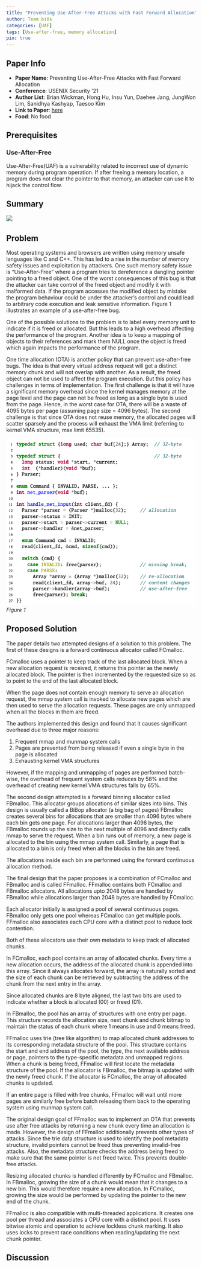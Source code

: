 ```yaml
---
title: "Preventing Use-After-Free Attacks with Fast Forward Allocation"
author: Team bi0s
categories: [UAF]
tags: [Use-after-free, memory allocation]
pin: true
---
```


## Paper Info
- **Paper Name**: Preventing Use-After-Free Attacks with Fast Forward Allocation
- **Conference**: USENIX Security '21
- **Author List**: Brian Wickman, Hong Hu, Insu Yun, Daehee Jang, JungWon Lim, Sanidhya Kashyap, Taesoo Kim
- **Link to Paper**: [here](https://www.usenix.org/system/files/sec21-wickman.pdf)
- **Food**: No food

## Prerequisites

### Use-After-Free

Use-After-Free(UAF) is a vulnerability related to incorrect use of dynamic memory during program operation. If after freeing a memory location, a program does not clear the pointer to that memory, an attacker can use it to hijack the control flow.

## Summary

![](/assets/img/2021-10-13-preventing-uaf-with-fast-forward-allocation/summary.png)
## Problem

Most operating systems and browsers are written using memory unsafe languages like C and C++.  This has led to a rise in the number of memory safety issues and exploitation by attackers. One such memory safety issue is “Use-After-Free” where a program tries to dereference a dangling pointer pointing to a freed object. One of the worst consequences of this bug is that the attacker can take control of the freed object and modify it with malformed data. If the program accesses the modified object by mistake the program behaviour could be under the attacker’s control and could lead to arbitrary code execution and leak sensitive information. Figure 1 illustrates an example of a use-after-free bug.

One of the possible solutions to the problem is to label every memory unit to indicate if it is freed or allocated. But this leads to a high overhead affecting the performance of the program. Another idea is to keep a mapping of objects to their references and mark them NULL once the object is freed which again impacts the performance of the program.

One time allocation (OTA) is another policy that can prevent use-after-free bugs. The idea is that every virtual address request will get a distinct memory chunk and will not overlap with another. As a result, the freed object can not be used to affect the program execution. But this policy has challenges in terms of implementation. The first challenge is that it will have a significant memory overhead since the kernel manages memory at the page level and the page can not be freed as long as a single byte is used from the page. Hence, in the worst case for OTA, there will be a waste of 4095 bytes per page (assuming page size = 4096 bytes). The second challenge is that since OTA does not reuse memory, the allocated pages will scatter sparsely and the process will exhaust the VMA limit (referring to kernel VMA structure, max limit 65535).

![Figure 1](/assets/img/2021-10-13-preventing-uaf-with-fast-forward-allocation/figure_1.png)
*Figure 1*

## Proposed Solution

The paper details two attempted designs of a solution to this problem.
The first of these designs is a forward continuous allocator called FCmalloc.

FCmalloc uses a pointer to keep track of the last allocated block. When a new allocation request is received, it returns this pointer as the newly allocated block. The pointer is then incremented by the requested size so as to point to the end of the last allocated block.

When the page does not contain enough memory to serve an allocation request, the mmap system call is invoked to allocate new pages which are then used to serve the allocation requests. These pages are only unmapped when all the blocks in them are freed.

The authors implemented this design and found that it causes significant overhead due to three major reasons:
1. Frequent mmap and munmap system calls
2. Pages are prevented from being released if even a single byte in the page is allocated
3. Exhausting kernel VMA structures

However, if the mapping and unmapping of pages are performed batch-wise, the overhead of frequent system calls reduces by 58% and the overhead of creating new kernel VMA structures falls by 65%.

The second design attempted is a forward binning allocator called FBmalloc.
This allocator groups allocations of similar sizes into bins. This design is usually called a BiBop allocator (a big bag of pages)
FBmalloc creates several bins for allocations that are smaller than 4096 bytes where each bin gets one page.
For allocations larger than 4096 bytes, the FBmalloc rounds up the size to the next multiple of 4096 and directly calls mmap to serve the request.
When a bin runs out of memory, a new page is allocated to the bin using the mmap system call. Similarly, a page that is allocated to a bin is only freed when all the blocks in the bin are freed.

The allocations inside each bin are performed using the forward continuous allocation method.

The final design that the paper proposes is a combination of FCmalloc and FBmalloc and is called FFmalloc.
FFmalloc contains both FCmalloc and FBmalloc allocators.
All allocations upto 2048 bytes are handled by FBmalloc while allocations larger than 2048 bytes are handled by FCmalloc.

Each allocator initially is assigned a pool of several continuous pages. FBmalloc only gets one pool whereas FCmalloc can get multiple pools.
FFmalloc also associates each CPU core with a distinct pool to reduce lock contention.

Both of these allocators use their own metadata to keep track of allocated chunks.

In FCmalloc, each pool contains an array of allocated chunks.
Every time a new allocation occurs, the address of the allocated chunk is appended into this array. Since it always allocates forward, the array is naturally sorted and the size of each chunk can be retrieved by subtracting the address of the chunk from the next entry in the array.

Since allocated chunks are 8 byte aligned, the last two bits are used to indicate whether a block is allocated (00) or freed (01).

In FBmalloc, the pool has an array of structures with one entry per page.
This structure records the allocation size, next chunk and chunk bitmap to maintain the status of each chunk where 1 means in use and 0 means freed.

FFmalloc uses trie (tree like algorithm) to map allocated chunk addresses to its corresponding metadata structure of the pool. This structure contains the start and end address of the pool, the type, the next available address or page, pointers to the type-specific metadata and unmapped regions.
When a chunk is being freed, FFmalloc will first locate the metadata structure of the pool.
If the allocator is FBmalloc, the bitmap is updated with the newly freed chunk. If the allocator is FCmalloc, the array of allocated chunks is updated.

If an entire page is filled with free chunks, FFmalloc will wait until more pages are similarly free before batch releasing them back to the operating system using munmap system call.

The original design goal of FFmalloc was to implement an OTA that prevents use after free attacks by returning a new chunk every time an allocation is made.
However, the design of FFmalloc additionally prevents other types of attacks.
Since the trie data structure is used to identify the pool metadata structure, invalid pointers cannot be freed thus preventing invalid-free attacks.
Also, the metadata structure checks the address being freed to make sure that the same pointer is not freed twice. This prevents double-free attacks.

Resizing allocated chunks is handled differently by FCmalloc and FBmalloc.
In FBmalloc, growing the size of a chunk would mean that it changes to a new bin. This would therefore require a new allocation.
In FCmalloc, growing the size would be performed by updating the pointer to the new end of the chunk.

FFmalloc is also compatible with multi-threaded applications.
It creates one pool per thread and associates a CPU core with a distinct pool.
It uses bitwise atomic and operation to achieve lockless chunk marking.
It also uses locks to prevent race conditions when reading/updating the next chunk pointer.


## Discussion
